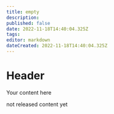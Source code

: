 ```yaml
---
title: empty
description: 
published: false
date: 2022-11-18T14:40:04.325Z
tags: 
editor: markdown
dateCreated: 2022-11-18T14:40:04.325Z
---
```


# Header
Your content here


not released content yet